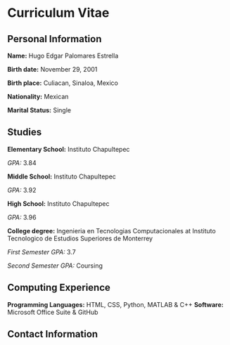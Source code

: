 # Curriculum Vitae
## Personal Information
**Name:** Hugo Edgar Palomares Estrella

**Birth date:** November 29, 2001

**Birth place:** Culiacan, Sinaloa, Mexico

**Nationality:** Mexican

**Marital Status:** Single

## Studies
**Elementary School:** Instituto Chapultepec

*GPA:* 3.84

**Middle School:** Instituto Chapultepec

*GPA:* 3.92

**High School:** Instituto Chapultepec

*GPA:* 3.96

**College degree:** Ingenieria en Tecnologias Computacionales at Instituto Tecnologico de Estudios Superiores de Monterrey

*First Semester GPA:* 3.7

*Second Semester GPA:* Coursing

## Computing Experience
**Programming Languages:** HTML, CSS, Python, MATLAB & C++
**Software:** Microsoft Office Suite & GitHub

## Contact Information